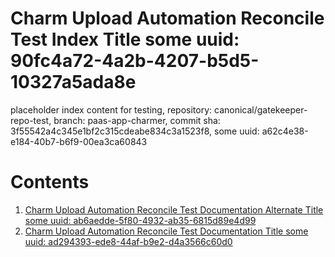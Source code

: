 # Charm Upload Automation Reconcile Test Index Title some uuid: 90fc4a72-4a2b-4207-b5d5-10327a5ada8e
 placeholder index content for testing,  repository: canonical/gatekeeper-repo-test,  branch: paas-app-charmer,  commit sha: 3f55542a4c345e1bf2c315cdeabe834c3a1523f8,  some uuid: a62c4e38-e184-40b7-b6f9-00ea3ca60843

# Contents

1. [Charm Upload Automation Reconcile Test Documentation Alternate Title some uuid: ab6aedde-5f80-4932-ab35-6815d89e4d99](alternate-doc.md)
1. [Charm Upload Automation Reconcile Test Documentation Title some uuid: ad294393-ede8-44af-b9e2-d4a3566c60d0](doc.md)